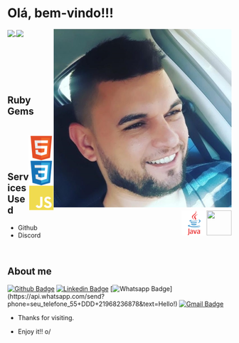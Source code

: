 # Olá, bem-vindo!!!

<img align="right" width="400" height="400" src="https://github.com/rhianmello/projeto-site/blob/main/img/p1.jpg?raw=true">

<a  href ="https://github.com/anuraghazra//github-readme-stats"> 
  <img  align="center" src ="https://github-readme-stats.vercel.app/api?username=rhianmello&theme=chartreuse-dark&show_icons=true"/>
 </a> 
<a  href ="https://github.com/anuraghazra/convoychat" > 
  <img align="center" src ="https://github-readme-stats.vercel.app/api?username=rhianmello&theme=chartreuse-dark&show_icons=true"/>
 </a>

<br><br><br><br><br> 

## Ruby Gems<br/><br/>
<img align="right" width="56" height="56" src="https://raw.githubusercontent.com/devicons/devicon/master/icons/html5/html5-original.svg?raw=true">
<img align="right" width="56" height="56" src="https://raw.githubusercontent.com/devicons/devicon/master/icons/css3/css3-original.svg?raw=true">
<img align="right" width="56" height="56" src="https://raw.githubusercontent.com/devicons/devicon/master/icons/javascript/javascript-plain.svg?raw=true">
<img align="right" width="56" height="56" src="https://raw.githubusercontent.com/jmnote/z-icons/master/svg/python.svg?raw=true">
<img align="right" width="56" height="56" src="https://github.com/devicons/devicon/blob/master/icons/java/java-original-wordmark.svg?raw=true">
<br><br><br>
 
## Services Used
 
* Github
* Discord 


<br/>

## About me 
[![Github Badge](https://img.shields.io/badge/-Github-000?style=flat-square&logo=Github&logoColor=white&link=link_do_seu_perfil_no_github)](https://github.com/rhianmello)
[![Linkedin Badge](https://img.shields.io/badge/-LinkedIn-blue?style=flat-square&logo=Linkedin&logoColor=white&link=link_do_seu_perfil_no_linkedin)](https://www.linkedin.com/in/rhian-mello-4b10a340/)
[![Whatsapp Badge](https://img.shields.io/badge/-Whatsapp-4CA143?style=flat-square&labelColor=4CA143&logo=whatsapp&logoColor=white&link=https://api.whatsapp.com/send?phone=seu_telefone_55+DDD+número_de_telefone&text=Hello!)](https://api.whatsapp.com/send?phone=seu_telefone_55+DDD+21968236878&text=Hello!)
[![Gmail Badge](https://img.shields.io/badge/-Gmail-c14438?style=flat-square&logo=Gmail&logoColor=white&link=mailto:seu_email)](mailto:rhian.udm@gmail.com)
 
- Thanks for visiting. 
 
- Enjoy it!! o/
